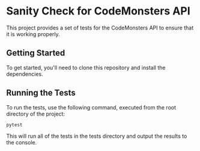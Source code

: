 <h1> Sanity Check for CodeMonsters API </h1>

<p> This project provides a set of tests for the CodeMonsters API to ensure that it is working properly. </p>

<h2> Getting Started </h2>
<p> To get started, you'll need to clone this repository and install the dependencies. </p>

<h2> Running the Tests </h2>
<p> To run the tests, use the following command, executed from the root directory of the project: </p>

```
pytest
```

<p> This will run all of the tests in the tests directory and output the results to the console. </p>